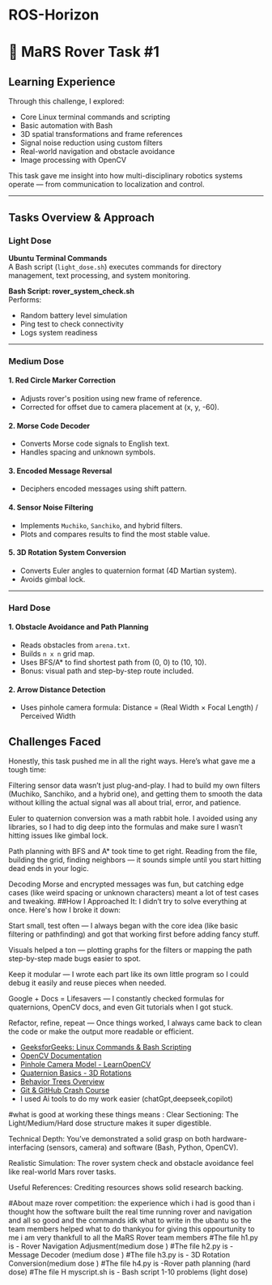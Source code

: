 # ROS-Horizon
# 🚀 MaRS Rover Task #1
## Learning Experience

Through this challenge, I explored:
- Core Linux terminal commands and scripting
- Basic automation with Bash
- 3D spatial transformations and frame references
- Signal noise reduction using custom filters
- Real-world navigation and obstacle avoidance
- Image processing with OpenCV


This task gave me insight into how multi-disciplinary robotics systems operate — from communication to localization and control.

---

##  Tasks Overview & Approach

###  Light Dose

**Ubuntu Terminal Commands**  
A Bash script (`light_dose.sh`) executes commands for directory management, text processing, and system monitoring.

**Bash Script: rover_system_check.sh**  
Performs:
- Random battery level simulation
- Ping test to check connectivity
- Logs system readiness

---

###  Medium Dose

#### 1. **Red Circle Marker Correction**
- Adjusts rover's position using new frame of reference.
- Corrected for offset due to camera placement at (x, y, -60).

#### 2. **Morse Code Decoder**
- Converts Morse code signals to English text.
- Handles spacing and unknown symbols.

#### 3. **Encoded Message Reversal**
- Deciphers encoded messages using shift pattern.

#### 4. **Sensor Noise Filtering**
- Implements `Muchiko`, `Sanchiko`, and hybrid filters.
- Plots and compares results to find the most stable value.

#### 5. **3D Rotation System Conversion**
- Converts Euler angles to quaternion format (4D Martian system).
- Avoids gimbal lock.

---

###  Hard Dose

#### 1. **Obstacle Avoidance and Path Planning**
- Reads obstacles from `arena.txt`.
- Builds `n x n` grid map.
- Uses BFS/A* to find shortest path from (0, 0) to (10, 10).
- Bonus: visual path and step-by-step route included.

#### 2. **Arrow Distance Detection**
- Uses pinhole camera formula:
Distance = (Real Width × Focal Length) / Perceived Width

## Challenges Faced
Honestly, this task pushed me in all the right ways. Here’s what gave me a tough time:

Filtering sensor data wasn’t just plug-and-play. I had to build my own filters (Muchiko, Sanchiko, and a hybrid one), and getting them to smooth the data without killing the actual signal was all about trial, error, and patience.

Euler to quaternion conversion was a math rabbit hole. I avoided using any libraries, so I had to dig deep into the formulas and make sure I wasn’t hitting issues like gimbal lock.

Path planning with BFS and A* took time to get right. Reading from the file, building the grid, finding neighbors — it sounds simple until you start hitting dead ends in your logic.

Decoding Morse and encrypted messages was fun, but catching edge cases (like weird spacing or unknown characters) meant a lot of test cases and tweaking.
##How I Approached It:
I didn’t try to solve everything at once. Here's how I broke it down:

Start small, test often — I always began with the core idea (like basic filtering or pathfinding) and got that working first before adding fancy stuff.

Visuals helped a ton — plotting graphs for the filters or mapping the path step-by-step made bugs easier to spot.

Keep it modular — I wrote each part like its own little program so I could debug it easily and reuse pieces when needed.

Google + Docs = Lifesavers — I constantly checked formulas for quaternions, OpenCV docs, and even Git tutorials when I got stuck.

Refactor, refine, repeat — Once things worked, I always came back to clean the code or make the output more readable or efficient.



- [GeeksforGeeks: Linux Commands & Bash Scripting](https://www.geeksforgeeks.org)
- [OpenCV Documentation](https://docs.opencv.org/)
- [Pinhole Camera Model - LearnOpenCV](https://learnopencv.com)
- [Quaternion Basics - 3D Rotations](https://eater.net/quaternions)
- [Behavior Trees Overview](https://www.behaviortree.dev/)
- [Git & GitHub Crash Course](https://www.codedex.io/git-github)
- I used Ai tools to do my work easier (chatGpt,deepseek,copilot)


#what is good at working these things means :
Clear Sectioning: The Light/Medium/Hard dose structure makes it super digestible.

Technical Depth: You’ve demonstrated a solid grasp on both hardware-interfacing (sensors, camera) and software (Bash, Python, OpenCV).

Realistic Simulation: The rover system check and obstacle avoidance feel like real-world Mars rover tasks.

Useful References: Crediting resources shows solid research backing.

#About maze rover competition: the experience which i had is good than i thought how the software built the real time running rover and navigation and all so good and the commands idk what to write in the ubantu so the team members helped what to do thankyou for giving this oppourtunity to me i am very thankfull to all the MaRS Rover team members 
#The file h1.py is - Rover Navigation Adjusment(medium dose ) 
#The file h2.py is - Message Decoder (medium dose )
#The file h3.py is - 3D Rotation Conversion(medium dose )
#The file h4.py is -Rover path planning (hard dose)
#The file H myscript.sh is - Bash script 1-10 problems (light dose) 
